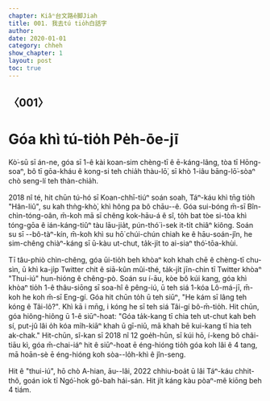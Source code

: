 ```yaml
---
chapter: Kiâⁿ台文路ê脚Jiah
title: 001. 我去tú tio̍h白話字
author: 
date: 2020-01-01
category: chheh
show_chapter: 1
layout: post
toc: true
---
```


## 〈001〉
# Góa khì tú-tio̍h Pe̍h-ōe-jī

Kò͘-sū sī án-ne, góa sī 1-ê kài koan-sim chèng-tī ê ē-káng-lâng, tòa tī Hōng-soaⁿ, bô tī gōa-kháu ê kong-si teh chia̍h thàu-lō͘, sī khò 1-iâu bāng-lō͘-sòaⁿ chò seng-lí teh thàn-chia̍h.

2018 nî té, hit chūn tú-hó sī Koan-chhī-tiúⁿ soán soah, Táⁿ-káu khì tn̄g tio̍h "Hân-liû", su kah thǹg-khò͘, khì hông pa bô chāu--ê. Góa sui-bóng m̄-sī Bîn-chìn-tóng-oân, m̄-koh mā sī chêng kok-hāu-á ê sî, to̍h bat tòe si-tòa khì tóng-gōa ê ián-káng-tiûⁿ tàu lāu-jia̍t, pún-thó͘ ì-sek it-ti̍t chiâⁿ kiông. Soán su sī --bô-tàⁿ-kín, m̄-koh khì su hō͘ chúi-chún chiah ke ê hāu-soán-jîn, he sim-chêng chiàⁿ-káng sī ū-kàu ut-chut, ta̍k-ji̍t to ai-siaⁿ thó͘-tōa-khùi. 

Tī tâu-phiò chìn-chêng, góa ūi-tio̍h beh khòaⁿ koh khah chē ê chèng-tī chu-sìn, ū khì ka-ji̍p Twitter chit ê siā-kûn mûi-thé, ta̍k-ji̍t jīn-chin tī Twitter khòaⁿ "Thui-iú" hun-hióng ê chêng-pò. Soán su í-āu, kòe bô kúi kang, góa khì khòaⁿ tio̍h 1-ê thâu-siōng sī soa-hî ê pêng-iú, ū teh siá 1-kóa Lô-má-jī, m̄-koh he koh m̄-sī Eng-gí. Góa hit chūn to̍h ū teh siūⁿ, "He kám sī lâng teh kóng ê Tâi-lô?". Khì kā i mn̄g, i kóng he sī teh siá Tâi-gí bô-m̄-tio̍h. Hit chūn, góa hiông-hiông ū 1-ê siūⁿ-hoat: "Góa ta̍k-kang tī chia teh ut-chut kah beh sí, put-jû lâi o̍h kóa mi̍h-kiāⁿ khah ū gī-niū, mā khah bē kui-kang tī hia teh ak-chak." Hit-chūn, sî-kan sī 2018 nî 12 goe̍h-hūn, sī kúi hō, í-keng bô châi-tiāu kì, góa m̄-chai-iáⁿ hit ê siūⁿ-hoat ē éng-hióng tio̍h góa koh lâi ê 4 tang, mā hoān-sè ē éng-hióng koh sòa--lo̍h-khì ê jîn-seng.

Hit ê "thui-iú", hō chò A-hian, āu--lâi, 2022 chhiu-boa̍t ū lâi Táⁿ-káu chhit-thô, goán iok tī Ngó͘-hok gô-bah hái-sán. Hit ji̍t káng kàu pòaⁿ-mê kiōng beh 4 tiám.